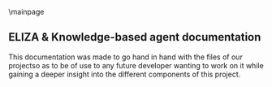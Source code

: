 \mainpage
## ELIZA & Knowledge-based agent documentation

This documentation was made to go hand in hand with the files of our projectso as to be of use to any future developer wanting to work on it while gaining a deeper insight into the different components of this project.




